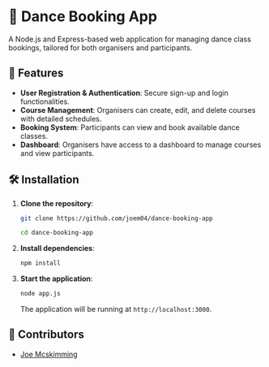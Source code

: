 # 🕺 Dance Booking App

A Node.js and Express-based web application for managing dance class bookings, tailored for both organisers and participants.

## 🚀 Features

- **User Registration & Authentication**: Secure sign-up and login functionalities.
- **Course Management**: Organisers can create, edit, and delete courses with detailed schedules.
- **Booking System**: Participants can view and book available dance classes.
- **Dashboard**: Organisers have access to a dashboard to manage courses and view participants.

## 🛠️ Installation

1. **Clone the repository**:
   ```bash
   git clone https://github.com/joem04/dance-booking-app

   cd dance-booking-app
   ```

2. **Install dependencies**:
   ```bash
   npm install
   ```

3. **Start the application**:
   ```bash
   node app.js
   ```

   The application will be running at `http://localhost:3000`.
   
## 👥 Contributors

- [Joe Mcskimming](https://github.com/joem04)
